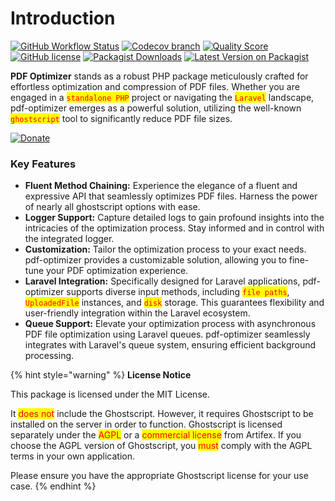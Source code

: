# Introduction

[![GitHub Workflow Status](https://img.shields.io/github/actions/workflow/status/mostafaznv/pdf-optimizer/run-tests.yml?branch=main\&label=Build\&style=flat-square\&logo=github)](https://github.com/mostafaznv/pdf-optimizer/actions) [![Codecov branch](https://img.shields.io/codecov/c/github/mostafaznv/pdf-optimizer/main.svg?style=flat-square\&logo=codecov)](https://app.codecov.io/gh/mostafaznv/pdf-optimizer) [![Quality Score](https://img.shields.io/scrutinizer/g/mostafaznv/pdf-optimizer.svg?style=flat-square)](https://scrutinizer-ci.com/g/mostafaznv/pdf-optimizer) [![GitHub license](https://img.shields.io/github/license/mostafaznv/pdf-optimizer?style=flat-square)](https://github.com/mostafaznv/pdf-optimizer/blob/main/LICENSE) [![Packagist Downloads](https://img.shields.io/packagist/dt/mostafaznv/pdf-optimizer?style=flat-square\&logo=packagist)](https://packagist.org/packages/mostafaznv/pdf-optimizer) [![Latest Version on Packagist](https://img.shields.io/packagist/v/mostafaznv/pdf-optimizer.svg?style=flat-square\&logo=composer)](https://packagist.org/packages/mostafaznv/pdf-optimizer)



**PDF Optimizer** stands as a robust PHP package meticulously crafted for effortless optimization and compression of PDF files. Whether you are engaged in a <mark style="color:red;">`standalone PHP`</mark> project or navigating the <mark style="color:red;">`Laravel`</mark> landscape, pdf-optimizer emerges as a powerful solution, utilizing the well-known <mark style="color:red;">`ghostscript`</mark> tool to significantly reduce PDF file sizes.



[![Donate](https://mostafaznv.github.io/donate/donate.svg)](https://mostafaznv.github.io/donate)





### Key Features

* **Fluent Method Chaining:** Experience the elegance of a fluent and expressive API that seamlessly optimizes PDF files. Harness the power of nearly all ghostscript options with ease.
* **Logger Support:** Capture detailed logs to gain profound insights into the intricacies of the optimization process. Stay informed and in control with the integrated logger.
* **Customization:** Tailor the optimization process to your exact needs. pdf-optimizer provides a customizable solution, allowing you to fine-tune your PDF optimization experience.
* **Laravel Integration:** Specifically designed for Laravel applications, pdf-optimizer supports diverse input methods, including <mark style="color:red;">`file paths`</mark>, <mark style="color:red;">`UploadedFile`</mark> instances, and <mark style="color:red;">`disk`</mark> storage. This guarantees flexibility and user-friendly integration within the Laravel ecosystem.
* **Queue Support:** Elevate your optimization process with asynchronous PDF file optimization using Laravel queues. pdf-optimizer seamlessly integrates with Laravel's queue system, ensuring efficient background processing.





{% hint style="warning" %}
**License Notice**

This package is licensed under the MIT License.

It <mark style="color:red;">does not</mark> include the Ghostscript. However, it requires Ghostscript to be installed on the server in order to function. Ghostscript is licensed separately under the <mark style="color:red;">AGPL</mark> or a <mark style="color:red;">commercial license</mark> from Artifex. If you choose the AGPL version of Ghostscript, you <mark style="color:red;">must</mark> comply with the AGPL terms in your own application.

Please ensure you have the appropriate Ghostscript license for your use case.
{% endhint %}
